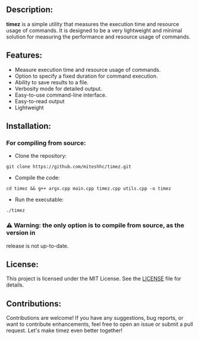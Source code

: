 ## Description:

**timez** is a simple utility that measures the execution time and resource usage of
commands. It is designed to be a very lightweight and minimal solution for
measuring the performance and resource usage of commands.


## Features:

- Measure execution time and resource usage of commands.
- Option to specify a fixed duration for command execution.
- Ability to save results to a file.
- Verbosity mode for detailed output.
- Easy-to-use command-line interface.
- Easy-to-read output
- Lightweight


## Installation:

### For compiling from source:

- Clone the repository:

```
git clone https://github.com/miteshhc/timez.git
```

- Compile the code:

```
cd timez && g++ args.cpp main.cpp timez.cpp utils.cpp -o timez
```

- Run the executable:

```
./timez
```

### ⚠️ Warning: the only option is to compile from source, as the version in
release is not up-to-date.


## License:

This project is licensed under the MIT License. See the [LICENSE](./LICENSE)
file for details.


## Contributions:
Contributions are welcome! If you have any suggestions, bug reports, or want
to contribute enhancements, feel free to open an issue or submit a pull request.
Let's make timez even better together!
